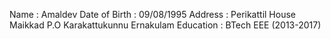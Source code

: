 Name          : Amaldev
Date of Birth : 09/08/1995
Address       : Perikattil House
                Maikkad P.O
                Karakattukunnu
                Ernakulam
Education     : BTech EEE (2013-2017)

